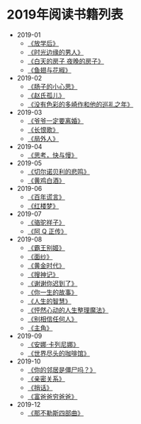 # 2019年阅读书籍列表

  - 2019-01
    - [《放学后》](/docs/read/《放学后》.md)
    - [《时光边缘的男人》](/docs/read/《时光边缘的男人》.md)
    - [《白天的房子 夜晚的房子》](/docs/read/《白天的房子夜晚的房子》.md)
    - [《鱼翅与花椒》](/docs/read/《鱼翅与花椒》.md)
  - 2019-02
    - [《肠子的小心思》](/docs/read/《肠子的小心思》.md)
    - [《赵氏孤儿》](/docs/read/《赵氏孤儿》.md)
    - [《没有色彩的多崎作和他的巡礼之年》](/docs/read/《没有色彩的多崎作和他的巡礼之年》.md)
  - 2019-03
    - [《爷爷一定要离婚》](/docs/read/《爷爷一定要离婚》.md)
    - [《长恨歌》](/docs/read/《长恨歌》.md)
    - [《局外人》](/docs/read/《局外人》.md)
  - 2019-04
    - [《思考，快与慢》](/docs/read/《思考，快与慢》.md)
  - 2019-05
    - [《切尔诺贝利的悲鸣》](/docs/read/《切尔诺贝利的悲鸣》.md)
    - [《黄鸡白酒》](/docs/read/《黄鸡白酒》.md)
  - 2019-06
    - [《百年谎言》](/docs/read/《百年谎言》.md)
    - [《红楼梦》](/docs/read/《红楼梦》.md)
  - 2019-07
    - [《骆驼祥子》](/docs/read/《骆驼祥子》.md)
    - [《阿 Q 正传》](/docs/read/《阿Q正传》.md)
  - 2019-08
    - [《霸王别姬》](/docs/read/《霸王别姬》.md)
    - [《面纱》](/docs/read/《面纱》.md)
    - [《黄金时代》](/docs/read/《黄金时代》.md)
    - [《搜神记》](/docs/read/《搜神记》.md)
    - [《谢谢你迟到了》](/docs/read/《谢谢你迟到了》.md)
    - [《你一生的故事》](/docs/read/《你一生的故事》.md)
    - [《人生的智慧》](/docs/read/《人生的智慧》.md)
    - [《怦然心动的人生整理魔法》](/docs/read/《怦然心动的人生整理魔法》.md)
    - [《别相信任何人》](/docs/read/《别相信任何人》.md)
    - [《主角》](/docs/read/《主角》.md)
  - 2019-09
    - [《安娜·卡列尼娜》](/docs/read/《安娜·卡列尼娜》.md)
    - [《世界尽头的咖啡馆》](/docs/read/《世界尽头的咖啡馆》.md)
  - 2019-10
    - [《你的邻居是僵尸吗？》](/docs/read/《你的邻居是僵尸吗？》.md)
    - [《亲密关系》](/docs/read/《亲密关系》.md)
    - [《捎话》](/docs/read/《捎话》.md)
    - [《富爸爸穷爸爸》](/docs/read/《富爸爸穷爸爸》.md)
  - 2019-12
    - [《那不勒斯四部曲》](/docs/read/《那不勒斯四部曲》.md)
